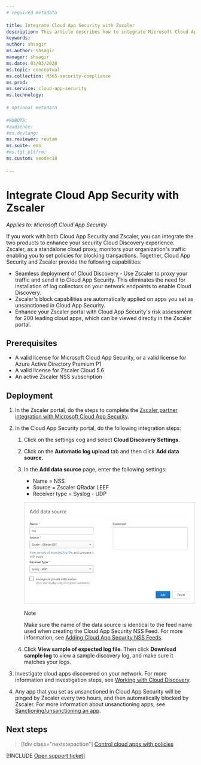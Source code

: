 ```yaml
---
# required metadata

title: Integrate Cloud App Security with Zscaler
description: This article describes how to integrate Microsoft Cloud App Security with Zscaler for seamless Cloud Discovery and automated block of unsanctioned apps.
keywords:
author: shsagir
ms.author: shsagir
manager: shsagir
ms.date: 03/03/2020
ms.topic: conceptual
ms.collection: M365-security-compliance
ms.prod:
ms.service: cloud-app-security
ms.technology:

# optional metadata

#ROBOTS:
#audience:
#ms.devlang:
ms.reviewer: reutam
ms.suite: ems
#ms.tgt_pltfrm:
ms.custom: seodec18

---
```

# Integrate Cloud App Security with Zscaler

*Applies to: Microsoft Cloud App Security*

If you work with both Cloud App Security and Zscaler, you can integrate the two products to enhance your security Cloud Discovery experience. Zscaler, as a standalone cloud proxy, monitors your organization's traffic enabling you to set policies for blocking transactions. Together, Cloud App Security and Zscaler provide the following capabilities:

- Seamless deployment of Cloud Discovery - Use Zscaler to proxy your traffic and send it to Cloud App Security. This eliminates the need for installation of log collectors on your network endpoints to enable Cloud Discovery.
- Zscaler's block capabilities are automatically applied on apps you set as unsanctioned in Cloud App Security.
- Enhance your Zscaler portal with Cloud App Security's risk assessment for 200 leading cloud apps, which can be viewed directly in the Zscaler portal.

## Prerequisites

- A valid license for Microsoft Cloud App Security, or a valid license for Azure Active Directory Premium P1
- A valid license for Zscaler Cloud 5.6
- An active Zscaler NSS subscription

## Deployment

1. In the Zscaler portal, do the steps to complete the [Zscaler partner integration with Microsoft Cloud App Security](https://help.zscaler.com/zia/configuring-mcas-integration).
2. In the Cloud App Security portal, do the following integration steps:
    1. Click on the settings cog and select **Cloud Discovery Settings**.
    2. Click on the **Automatic log upload** tab and then click **Add data source**.
    3. In the **Add data source** page, enter the following settings:

        - Name = NSS
        - Source = Zscaler QRadar LEEF
        - Receiver type = Syslog - UDP

        ![data source Zscaler](media/data-source-zscaler.png)

        > [!NOTE]
        > Make sure the name of the data source is identical to the feed name used when creating the Cloud App Security NSS Feed. For more information, see [Adding Cloud App Security NSS Feeds](https://help.zscaler.com/zia/adding-mcas-nss-feeds).

    4. Click **View sample of expected log file**. Then click **Download sample log** to view a sample discovery log, and make sure it matches your logs.<br />

3. Investigate cloud apps discovered on your network. For more information and investigation steps, see [Working with Cloud Discovery](working-with-cloud-discovery-data.md).

4. Any app that you set as unsanctioned in Cloud App Security will be pinged by Zscaler every two hours, and then automatically blocked by Zscaler. For more information about unsanctioning apps, see [Sanctioning/unsanctioning an app](governance-discovery.md#BKMK_SanctionApp).

## Next steps

> [!div class="nextstepaction"]
> [Control cloud apps with policies](control-cloud-apps-with-policies.md)

[!INCLUDE [Open support ticket](includes/support.md)]

